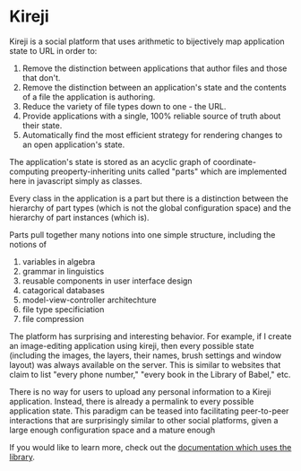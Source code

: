 <!--- © 2013 - 2024 Eric Augustinowicz and Kristina Soriano. All Rights Reserved. --->
# Kireji
Kireji is a social platform that uses arithmetic to bijectively map application state to URL in order to:

1. Remove the distinction between applications that author files and those that don't.
1. Remove the distinction between an application's state and the contents of a file the application is authoring.
1. Reduce the variety of file types down to one - the URL.
1. Provide applications with a single, 100% reliable source of truth about their state.
1. Automatically find the most efficient strategy for rendering changes to an open application's state.

The application's state is stored as an acyclic graph of coordinate-computing preoperty-inheriting units called "parts" which are implemented here in javascript simply as classes.

Every class in the application is a part but there is a distinction between the hierarchy of part types (which is not the global configuration space) and the hierarchy of part instances (which is).

Parts pull together many notions into one simple structure, including the notions of
1. variables in algebra
1. grammar in linguistics
1. reusable components in user interface design
1. catagorical databases
1. model-view-controller architechture
1. file type specificiation
1. file compression

The platform has surprising and interesting behavior. For example, if I create an image-editing application using kireji, then every possible state (including the images, the layers, their names, brush settings and window layout) was always available on the server. This is similar to websites that claim to list "every phone number," "every book in the Library of Babel," etc.

There is no way for users to upload any personal information to a Kireji application. Instead, there is already a permalink to every possible application state. This paradigm can be teased into facilitating peer-to-peer interactions that are surprisingly similar to other social platforms, given a large enough configuration space and a mature enough

If you would like to learn more, check out the [documentation which uses the library](https://ejaugust.github.io/).